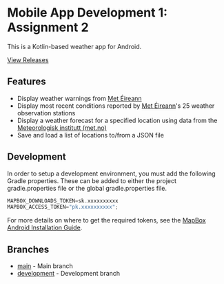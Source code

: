 # Mobile App Development 1: Assignment 2

This is a Kotlin-based weather app for Android.

[View Releases](https://github.com/DylanGore/Mobile-App-Dev-1-Assignment2/releases)

## Features

-   Display weather warnings from [Met Éireann](https://met.ie)
-   Display most recent conditions reported by [Met Éireann](https://met.ie)'s 25 weather observation stations
-   Display a weather forecast for a specified location using data from the [Meteorologisk institutt (met.no)](https://met.no)
-   Save and load a list of locations to/from a JSON file

## Development

In order to setup a development environment, you must add the following Gradle properties. These can be added to either the project gradle.properties file or the global gradle.properties file.

```groovy
MAPBOX_DOWNLOADS_TOKEN=sk.xxxxxxxxxx
MAPBOX_ACCESS_TOKEN="pk.xxxxxxxxxx";
```

For more details on where to get the required tokens, see the [MapBox Android Installation Guide](https://docs.mapbox.com/help/tutorials/first-steps-android-sdk/).

## Branches

-   [main](https://github.com/DylanGore/Mobile-App-Dev-1-Assignment2/tree/main) - Main branch
-   [development](https://github.com/DylanGore/Mobile-App-Dev-1-Assignment2/tree/development) - Development branch
